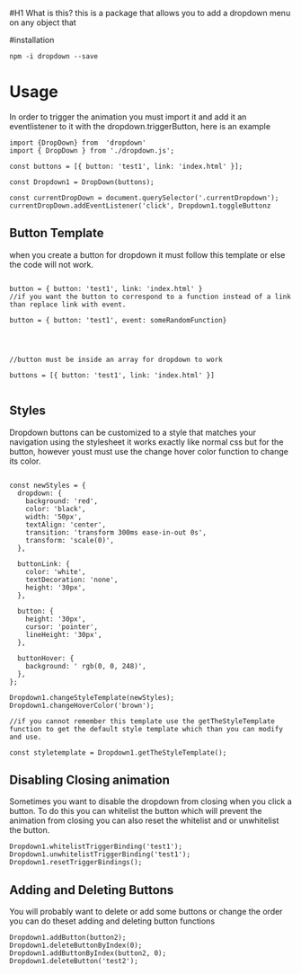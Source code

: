 #H1 What is this?
this is a package that allows you to add a dropdown menu on any object that

#installation

`npm -i dropdown --save`

# Usage

In order to trigger the animation you must import it and add it an
eventlistener to it with the dropdown.triggerButton, here is an example

```
import {DropDown} from  'dropdown'
import { DropDown } from './dropdown.js';

const buttons = [{ button: 'test1', link: 'index.html' }];

const Dropdown1 = DropDown(buttons);

const currentDropDown = document.querySelector('.currentDropdown');
currentDropDown.addEventListener('click', Dropdown1.toggleButtonz

```

## Button Template

when you create a button for dropdown it must follow this template or else the code will not work.

```

button = { button: 'test1', link: 'index.html' }
//if you want the button to correspond to a function instead of a link than replace link with event.

button = { button: 'test1', event: someRandomFunction}




//button must be inside an array for dropdown to work

buttons = [{ button: 'test1', link: 'index.html' }]


```

## Styles

Dropdown buttons can be customized to a style that matches your navigation using the stylesheet it works exactly like normal css but for the button, however youst must use the change hover color function to change its color.

```

const newStyles = {
  dropdown: {
    background: 'red',
    color: 'black',
    width: '50px',
    textAlign: 'center',
    transition: 'transform 300ms ease-in-out 0s',
    transform: 'scale(0)',
  },

  buttonLink: {
    color: 'white',
    textDecoration: 'none',
    height: '30px',
  },

  button: {
    height: '30px',
    cursor: 'pointer',
    lineHeight: '30px',
  },

  buttonHover: {
    background: ' rgb(0, 0, 248)',
  },
};

Dropdown1.changeStyleTemplate(newStyles);
Dropdown1.changeHoverColor('brown');

//if you cannot remember this template use the getTheStyleTemplate function to get the default style template which than you can modify and use.

const styletemplate = Dropdown1.getTheStyleTemplate();
```

## Disabling Closing animation

Sometimes you want to disable the dropdown from closing when you click a button. To do this you can whitelist the button which will prevent the animation from closing you can also reset the whitelist and or unwhitelist the button.

```
Dropdown1.whitelistTriggerBinding('test1');
Dropdown1.unwhitelistTriggerBinding('test1');
Dropdown1.resetTriggerBindings();
```

## Adding and Deleting Buttons

You will probably want to delete or add some buttons or change the order you can do theset adding and deleting button functions

```
Dropdown1.addButton(button2);
Dropdown1.deleteButtonByIndex(0);
Dropdown1.addButtonByIndex(button2, 0);
Dropdown1.deleteButton('test2');
```
